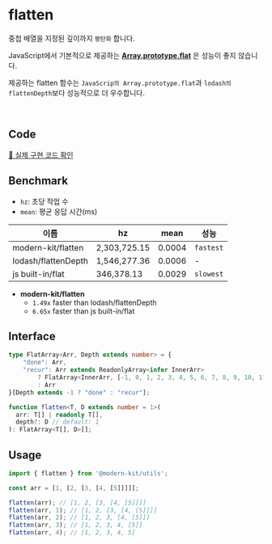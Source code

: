 # flatten

중첩 배열을 지정된 깊이까지 `평탄화` 합니다.

JavaScript에서 기본적으로 제공하는 **[Array.prototype.flat](https://developer.mozilla.org/en-US/docs/Web/JavaScript/Reference/Global_Objects/Array/flat)** 은 성능이 좋지 않습니다.

제공하는 flatten 함수는 `JavaScrip의 Array.prototype.flat`과 `lodash의 flattenDepth`보다 성능적으로 더 우수합니다.

<br />

## Code
[🔗 실제 구현 코드 확인](https://github.com/modern-agile-team/modern-kit/blob/main/packages/utils/src/array/flatten/index.ts)

## Benchmark
- `hz`: 초당 작업 수
- `mean`: 평균 응답 시간(ms)

|이름|hz|mean|성능|
|------|---|---|---|
|modern-kit/flatten|2,303,725.15|0.0004|`fastest`|
|lodash/flattenDepth|1,546,277.36|0.0006|-|
|js built-in/flat|346,378.13|0.0029|`slowest`|

- **modern-kit/flatten**
  - `1.49x` faster than lodash/flattenDepth
  - `6.65x` faster than js built-in/flat

## Interface
```ts title="typescript"
type FlatArray<Arr, Depth extends number> = {
    "done": Arr,
    "recur": Arr extends ReadonlyArray<infer InnerArr>
        ? FlatArray<InnerArr, [-1, 0, 1, 2, 3, 4, 5, 6, 7, 8, 9, 10, 11, 12, 13, 14, 15, 16, 17, 18, 19, 20][Depth]>
        : Arr
}[Depth extends -1 ? "done" : "recur"];
```
```ts title="typescript"
function flatten<T, D extends number = 1>(
  arr: T[] | readonly T[],
  depth?: D // default: 1
): FlatArray<T[], D>[];
```

## Usage
```ts title="typescript"
import { flatten } from '@modern-kit/utils';

const arr = [1, [2, [3, [4, [5]]]]];

flatten(arr); // [1, 2, [3, [4, [5]]]]
flatten(arr, 1); // [1, 2, [3, [4, [5]]]]
flatten(arr, 2); // [1, 2, 3, [4, [5]]]
flatten(arr, 3); // [1, 2, 3, 4, [5]]
flatten(arr, 4); // [1, 2, 3, 4, 5]
```
